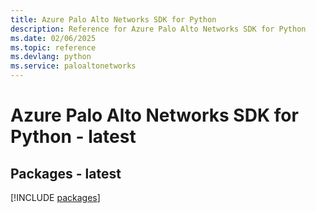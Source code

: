 ```yaml
---
title: Azure Palo Alto Networks SDK for Python
description: Reference for Azure Palo Alto Networks SDK for Python
ms.date: 02/06/2025
ms.topic: reference
ms.devlang: python
ms.service: paloaltonetworks
---
```

# Azure Palo Alto Networks SDK for Python - latest
## Packages - latest
[!INCLUDE [packages](palo-alto-networks-index.md)]